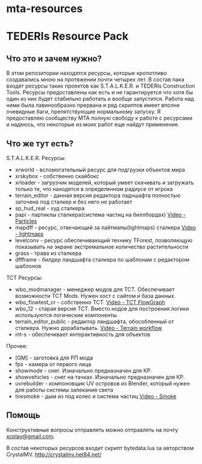 # mta-resources
# TEDERIs Resource Pack #
## Что это и зачем нужно? ##
В этом репозитории находятся ресурсы, которые кропотливо создавались мною на протяжении почти четырех лет. В состав пака входят ресурсы таких проектов как S.T.A.L.K.E.R. и TEDERIs Construction Tools. Ресурсы предоставлены как есть и не гарантируется что хотя бы один из них будет стабильно работать и вообще запустится. Работа над ними была лавинообразно прервана и ряд скриптов имеет вполне очевидные баги, препятствующие нормальному запуску. Я предоставляю сообществу МТА полную свободу к работе с ресурсами и надеюсь, что некоторые из моих работ еще найдут применение.

## Что же тут есть? ##
S.T.A.L.K.E.R. Ресурсы:
* xrworld - вспомогательный ресурс для подгрузки объектов мира
* xrskybox - собственно скайбокс
* xrloader - загрузчик моделей, который умеет скачивать и загружать только те, что находятся в определенном радиусе от игрока
* terrain_editor - данная версия редактора ладншафта полностью заточена под сталкер и без него не работает
* sp_hud_real - худ сталкера
* papi - партиклы сталкера(система частиц на биллбордах)
    [Video - Particles](https://youtu.be/BXCwFZMxHo4)
* mapdff - ресурс, отвечающий за лайтмапы(lightmaps) сталкера
    [Video - lightmaps](https://youtu.be/Fd3gWajlXzY)
* levelconv - ресурс обеспечивающий технику TForest, позволяющую показывать на экране экстремальное количество растительности
* grass - трава из сталкера
* dffframe - билдер ландшафта сталкера по шаблонам с редактором шаблонов

TCT Ресурсы:
* wbo_modmanager - менеджер модов для TCT. Обеспечивает возможности TCT Mods. Нужен хост с сайтом и база данных.
* wbo_flowtest_cr - собственно TCT. 
    [Video - TCT FlowGraph](https://youtu.be/ySbL7a9U-Vo)
* wbo_12 - старая версия TCT. Вместо нодов для построения логики используются логические компоненты.
* terrain_editor_public - редактор ландшафта, обособленный от сталкера. Нужно дорабатывать. 
    [Video - Terrain workflow](https://youtu.be/PQZH5l2trTY)
* int-s - обеспечивает интерактивность для объектов

Прочее:
* [GM] - заготовка для РП мода
* fps - камера от первого лица
* showmode - снег. Изначально предназначен для КР.
* showvehicles - снег на тачках. Изначально предназначен для КР.
* uvrebuilder - компоновщик UV островов из Blender, который нужен для работы системы запекания света
* tiresmoke - дым из под колес и система частиц
    [Video - Smoke](https://youtu.be/GBThLwbcxqw)

## Помощь ##
Конструктивные вопросы отправлять можно отправлять на почту xcplay@gmail.com.



В состав некоторых ресурсов входит скрипт bytedata.lua за авторством CrystalMV.
http://crystalmv.net84.net/
